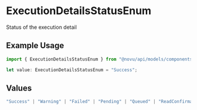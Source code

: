 # ExecutionDetailsStatusEnum

Status of the execution detail

## Example Usage

```typescript
import { ExecutionDetailsStatusEnum } from "@novu/api/models/components";

let value: ExecutionDetailsStatusEnum = "Success";
```

## Values

```typescript
"Success" | "Warning" | "Failed" | "Pending" | "Queued" | "ReadConfirmation"
```